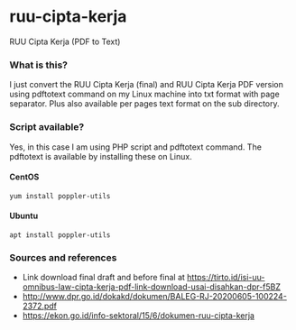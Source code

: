 # ruu-cipta-kerja
RUU Cipta Kerja (PDF to Text)

### What is this?
I just convert the RUU Cipta Kerja (final) and RUU Cipta Kerja PDF version using pdftotext command on my Linux machine into txt format with page separator. Plus also available per pages text format on the sub directory.

### Script available?
Yes, in this case I am using PHP script and pdftotext command. The pdftotext is available by installing these on Linux.

#### CentOS
```
yum install poppler-utils
```

#### Ubuntu
```
apt install poppler-utils
```

### Sources and references
- Link download final draft and before final at https://tirto.id/isi-uu-omnibus-law-cipta-kerja-pdf-link-download-usai-disahkan-dpr-f5BZ
- http://www.dpr.go.id/dokakd/dokumen/BALEG-RJ-20200605-100224-2372.pdf
- https://ekon.go.id/info-sektoral/15/6/dokumen-ruu-cipta-kerja
